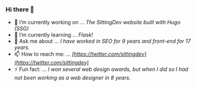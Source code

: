 ### Hi there 👋

- 🔭 I’m currently working on ... *The SittingDev website built with Hugo (SSG)*
- 🌱 I’m currently learning ... *Flask!*
- 💬 Ask me about ... *I have worked in SEO for 9 years and front-end for 17 years.*
- 📫 How to reach me: ... *[https://twitter.com/sittingdev](https://twitter.com/sittingdev)*
- ⚡ Fun fact: ... *I won several web design awards, but when I did so I had not been working as a web designer in 8 years.*

<!--
**SittingDev/sittingdev** is a ✨ _special_ ✨ repository because its `README.md` (this file) appears on your GitHub profile.

Here are some ideas to get you started:

- 🔭 I’m currently working on ...
- 🌱 I’m currently learning ...
- 👯 I’m looking to collaborate on ...
- 🤔 I’m looking for help with ...
- 💬 Ask me about ...
- 📫 How to reach me: ...
- 😄 Pronouns: ...
- ⚡ Fun fact: ...
-->
